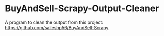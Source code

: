 # BuyAndSell-Scrapy-Output-Cleaner
A program to clean the output from this project: https://github.com/saileshp56/BuyAndSell-Scrapy

